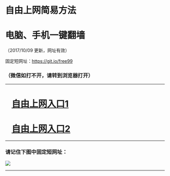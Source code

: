 ﻿# 自由上网简易方法

# 电脑、手机一键翻墙

（2017/10/09 更新，网址有效）

固定短网址：https://git.io/free99

### （微信如打不开，请转到浏览器打开）


***





# &nbsp;&nbsp; <a href="http://ft2285328015.fwq-tz-1001.info/fwqtz01.html?t=100900115675 " target="_blank">自由上网入口1</a>
# &nbsp;&nbsp; <a href="http://ft2960530155.fwq-tz-1002.info/fwqtz02.html?t=10090018110 " target="_blank">自由上网入口2</a>
***

### 请记住下图中固定短网址：

<img src="https://s3-us-west-2.amazonaws.com/fwq-1001/yjfq-20170905okok.png" /> 


***

